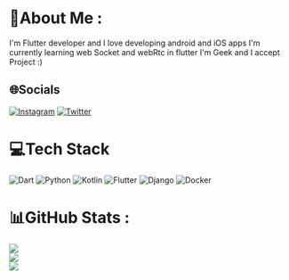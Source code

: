 # 💫About Me :
I'm   Flutter developer and I love developing  android and iOS apps 
I'm currently learning web Socket and webRtc in flutter
I'm Geek and I accept Project :)
 


## 🌐Socials
[![Instagram](https://img.shields.io/badge/Instagram-%23E4405F.svg?logo=Instagram&logoColor=white)](https://instagram.com/a_abolfazl_m.i) [![Twitter](https://img.shields.io/badge/Twitter-%231DA1F2.svg?logo=Twitter&logoColor=white)](https://twitter.com/AbolfazlMI3) 

# 💻Tech Stack
![Dart](https://img.shields.io/badge/dart-%230175C2.svg?style=for-the-badge&logo=dart&logoColor=white) ![Python](https://img.shields.io/badge/python-3670A0?style=for-the-badge&logo=python&logoColor=ffdd54) ![Kotlin](https://img.shields.io/badge/kotlin-%230095D5.svg?style=for-the-badge&logo=kotlin&logoColor=white) ![Flutter](https://img.shields.io/badge/Flutter-%2302569B.svg?style=for-the-badge&logo=Flutter&logoColor=white) ![Django](https://img.shields.io/badge/django-%23092E20.svg?style=for-the-badge&logo=django&logoColor=white) ![Docker](https://img.shields.io/badge/docker-%230db7ed.svg?style=for-the-badge&logo=docker&logoColor=white)
# 📊GitHub Stats :
![](https://github-readme-stats.vercel.app/api?username=Abolfazl-MI&theme=radical&hide_border=false&include_all_commits=false&count_private=false)<br/>
![](https://github-readme-streak-stats.herokuapp.com/?user=Abolfazl-MI&theme=radical&hide_border=false)<br/>
![](https://github-readme-stats.vercel.app/api/top-langs/?username=Abolfazl-MI&theme=radical&hide_border=false&include_all_commits=false&count_private=false&layout=compact)
